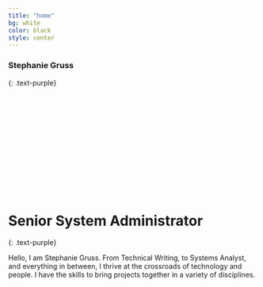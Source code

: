 ```yaml
---
title: "home"
bg: white
color: black
style: center
---
```


### Stephanie Gruss
{: .text-purple}

<style type="text/css">
  .img-circular{
 width: 200px;
 height: 200px;
 background-image: url('http://strawberry-fest.org/wp-content/uploads/2012/01/Coca-Cola-logo.jpg');
 background-size: cover;
 display: block;
 border-top-left-radius: 100px;
 -webkit-border-top-left-radius: 100px;
 -moz-border-top-left-radius: 100px;
 border-bottom-right-radius: 100px;
 -webkit-border-bottom-right-radius: 100px;
 -moz-border-bottom-right-radius: 100px;
}
             </style>
<div class="img-circular"></div>

# Senior System Administrator
{: .text-purple}


Hello, I am Stephanie Gruss.  From Technical Writing, to Systems Analyst, and everything in between, I thrive at the crossroads of technology and people.  I have the skills to bring projects together in a variety of disciplines.
